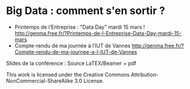 Big Data : comment s'en sortir ?
=======================================================

- Printemps de l’Entreprise : "Data Day" mardi 15 mars ! http://genma.free.fr/?Printemps-de-l-Entreprise-Data-Day-mardi-15-mars
- Compte-rendu de ma journée à l’IUT de Vannes http://genma.free.fr/?Compte-rendu-de-ma-journee-a-l-IUT-de-Vannes

Slides de la conférence : Source LaTEX/Beamer + pdf

This work is licensed under the Creative Commons Attribution-NonCommercial-ShareAlike 3.0 License.